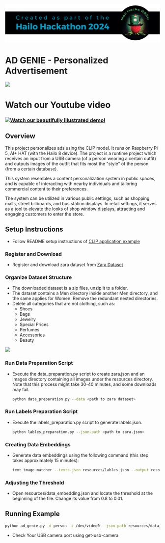 ![](../../resources/Hackathon-banner-2024.png)
# AD GENIE - Personalized Advertisement
![](resources/ad_genie.gif)

# Watch our Youtube video
### [![Watch our beautifully illustrated demo!](https://img.youtube.com/vi/_PN4cdiFKmw/0.jpg)](<https://youtu.be/_PN4cdiFKmw>)

## Overview
This project personalizes ads using the CLIP model.
It runs on Raspberry Pi 5, AI+ HAT (with the Hailo 8 device).
The project is a runtime project which receives an input from a USB camera (of a person wearing a certain outfit) and outputs images of the outfit that fits most the "style" of the person (from a certain database).

This system resembles a content personalization system in public spaces, and is capable of interacting with nearby individuals and tailoring commercial content to their preferences.

The system can be utilized in various public settings, such as shopping malls, street billboards, and bus station displays. In retail settings, it serves as a tool to elevate the looks of shop window displays, attracting and engaging customers to enter the store.

 ## Setup Instructions
- Follow README setup instructions of [CLIP application example](../../README.md)

### Register and Download
- Register and download zara dataset from [Zara Dataset](https://www.kaggle.com/datasets/abhinavtyagi2708/zara-dataset-men-and-women-clothing)

### Organize Dataset Structure
- The downloaded dataset is a zip files, unzip it to a folder.
- The dataset contains a Men directory inside another Men directory, and the same applies for Women. Remove the redundant nested directories.
- Delete all categories that are not clothing, such as:
    - Shoes
    - Bags
    - Jewelry
    - Special Prices
    - Perfumes
    - Accessories
    - Beauty

![](resources/structure.jpeg)
### Run Data Preparation Script

- Execute the data_preparation.py script to create zara.json and an images directory containing all images under the resources directory. Note that this process might take 30-40 minutes, and some downloads may fail.
    ```bash
    python data_preparation.py --data <path to zara dataset>
    ```
### Run Labels Preparation Script
- Execute the labels_preparation.py script to generate labels.json.
    ```bash
    python lables_preparation.py --json-path <path to zara.json>
    ```
### Creating Data Embeddings
- Generate data embeddings using the following command (this step takes approximately 15 minutes):
    ```bash
    text_image_matcher --texts-json resources/lables.json --output resources/data_embdedding.json
    ```
### Adjusting the Threshold
- Open resources/data_embedding.json and locate the threshold at the beginning of the file. Change its value from 0.8 to 0.01.

## Running Example
```bash
python ad_genie.py -d person -i /dev/video0 --json-path resources/data_embdedding.json
```
- Check Your USB camera port using get-usb-camera
